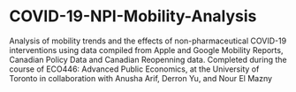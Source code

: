 # COVID-19-NPI-Mobility-Analysis
Analysis of mobility trends and the effects of non-pharmaceutical COVID-19 interventions using data compiled from Apple and Google Mobility Reports, Canadian Policy Data and Canadian Reopenning data. Completed during the course of ECO446: Advanced Public Economics, at the University of Toronto in collaboration with Anusha Arif, Derron Yu, and Nour El Mazny
